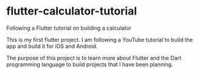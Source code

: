 # flutter-calculator-tutorial
Following a Flutter tutorial on building a calculator

This is my first flutter project. I am following a YouTube tutorial to build the app and build it for iOS and Android. 

The purpose of this project is to learn more about Flutter and the Dart programming language to build projects that I have been planning. 